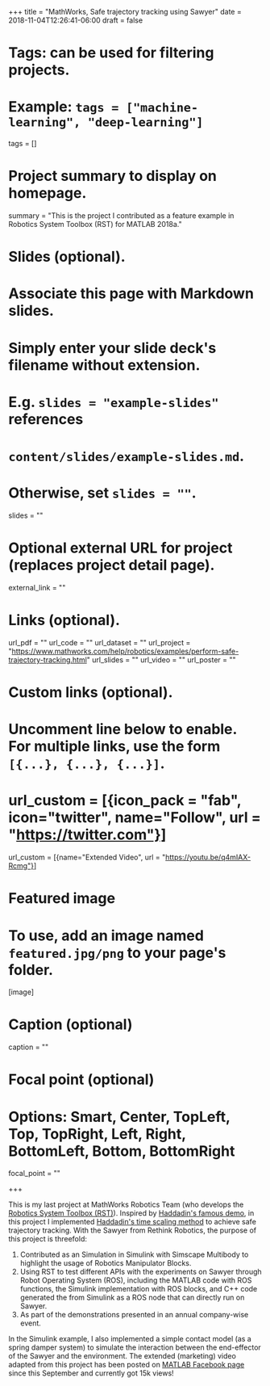 +++
title = "MathWorks, Safe trajectory tracking using Sawyer"
date = 2018-11-04T12:26:41-06:00
draft = false

# Tags: can be used for filtering projects.
# Example: `tags = ["machine-learning", "deep-learning"]`
tags = []

# Project summary to display on homepage.
summary = "This is the project I contributed as a feature example in Robotics System Toolbox (RST) for MATLAB 2018a."
# Slides (optional).
#   Associate this page with Markdown slides.
#   Simply enter your slide deck's filename without extension.
#   E.g. `slides = "example-slides"` references 
#   `content/slides/example-slides.md`.
#   Otherwise, set `slides = ""`.
slides = ""

# Optional external URL for project (replaces project detail page).
external_link = ""

# Links (optional).
url_pdf = ""
url_code = ""
url_dataset = ""
url_project = "https://www.mathworks.com/help/robotics/examples/perform-safe-trajectory-tracking.html"
url_slides = ""
url_video = ""
url_poster = ""

# Custom links (optional).
#   Uncomment line below to enable. For multiple links, use the form `[{...}, {...}, {...}]`.
# url_custom = [{icon_pack = "fab", icon="twitter", name="Follow", url = "https://twitter.com"}]
url_custom = [{name="Extended Video", url = "https://youtu.be/q4mIAX-Rcmg"}]
# Featured image
# To use, add an image named `featured.jpg/png` to your page's folder. 
[image]
  # Caption (optional)
  caption = ""

  # Focal point (optional)
  # Options: Smart, Center, TopLeft, Top, TopRight, Left, Right, BottomLeft, Bottom, BottomRight
  focal_point = ""

+++

This is my last project at MathWorks Robotics Team (who develops the [Robotics System Toolbox (RST)](https://www.mathworks.com/products/robotics.html)).
Inspired by [Haddadin's famous demo](https://youtu.be/dnUwqngH0bM), in this project I implemented [Haddadin's time scaling method](https://ieeexplore.ieee.org/document/4650764) to achieve safe trajectory tracking. With the Sawyer from Rethink Robotics, the purpose of this project is threefold:

1. Contributed as an Simulation in Simulink with Simscape Multibody to highlight the usage of Robotics Manipulator Blocks.
2. Using RST to test different APIs with the experiments on Sawyer through Robot Operating System (ROS), including the MATLAB code with ROS functions, the Simulink implementation with ROS blocks, and C++ code generated the from Simulink as a ROS node that can directly run on Sawyer.
3. As part of the demonstrations presented in an annual company-wise event.

In the Simulink example, I also implemented a simple contact model (as a spring damper system) to simulate the interaction between the end-effector of the Sawyer and the environment.
The extended (marketing) video adapted from this project has been posted on [MATLAB Facebook page](https://www.facebook.com/MATLAB/videos/325771224655005/?__xts__[0]=68.ARDt0ptLsgfVkzCU3V7-uwTiwfc_D3clLJzEuxHzvDAzO48f4UYHd6cUfQv5DxGmaEnhHdnUXYY38WsYs6AJutGi_037CT8Gd41HSJIoXe5yBlkkxleZ3HaImMZs7ji7tsQBEY2UnGSdRuVQuUr7vJEocX3WOpY7K5-S-dPT2mLGtpwr2Dhu&__tn__=-R) since this September and currently got 15k views!